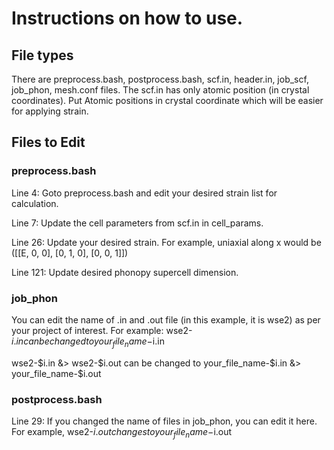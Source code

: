# Instructions on how to use.

## File types
There are preprocess.bash, postprocess.bash, scf.in, header.in, job_scf, job_phon, mesh.conf files. The scf.in has only atomic position (in crystal coordinates). Put Atomic positions in crystal coordinate which will be easier for applying strain.


## Files to Edit
### preprocess.bash 
Line 4: Goto preprocess.bash and edit your desired strain list for calculation.

Line 7: Update the cell parameters from scf.in in cell_params.

Line 26: Update your desired strain. For example, uniaxial along x would be ([[E, 0, 0], [0, 1, 0], [0, 0, 1]]) 

Line 121: Update desired phonopy supercell dimension.

### job_phon
You can edit the name of .in and .out file (in this example, it is wse2) as per your project of interest. 
For example:
wse2-$i.in can be changed to  your_file_name-$i.in

wse2-$i.in &> wse2-$i.out  can be changed to  your_file_name-$i.in &> your_file_name-$i.out

### postprocess.bash
Line 29: If you changed the name of files in job_phon, you can edit it here. For example, wse2-$i.out changes to your_file_name-$i.out



